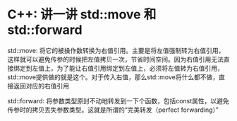 # C++: 讲一讲 std::move 和 std::forward 

std::move: 将它的被操作数转换为右值引用。主要是将左值强制转为右值引用，这样就可以避免传参的时候把左值拷贝一次，节省时间空间。因为右值引用无法直接绑定到左值上，为了能让右值引用绑定到左值上，必须将左值转为右值引用，std::move提供做的就是这个。对于传入右值，那么std::move将什么都不做，直接返回对应的右值引用

std::forward: 将参数类型原封不动地转发到一下个函数，包括const属性，以避免传参时的拷贝丢失参数类型。这就是所谓的“完美转发（perfect forwarding）”
